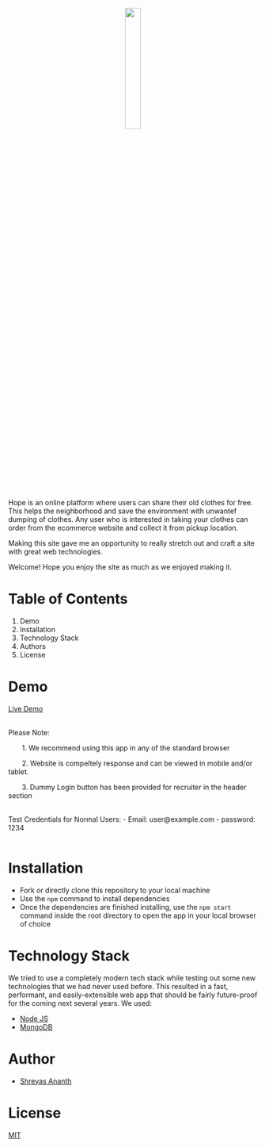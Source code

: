 <p align="center" width="100%">
    <img width="25%" src="https://hope-product-profile-images.s3.ap-southeast-1.amazonaws.com/logo+with+title+gree.png">
</p>

Hope is an online platform where users can share their old clothes for free. This helps the neighborhood and save the environment with unwantef dumping of clothes. Any user who is interested in taking your clothes can order from the ecommerce website and collect it from pickup location.

Making this site gave me an opportunity to really stretch out and craft a site with great web technologies.

Welcome! Hope you enjoy the site as much as we enjoyed making it.

# Table of Contents

1. Demo
2. Installation
3. Technology Stack
4. Authors
5. License


# Demo

[Live Demo](https://hope.shreyasananth.com)

<br />
Please Note: 

 &nbsp; &nbsp; &nbsp; &nbsp;1. We recommend using this app in any of the standard browser
 
&nbsp; &nbsp; &nbsp; &nbsp;2. Website is compeltely response and can be viewed in mobile and/or tablet.

&nbsp; &nbsp; &nbsp; &nbsp;3. Dummy Login button has been provided for recruiter in the header section


<br />
Test Credentials for Normal Users:
- Email: user@example.com
- password: 1234
 <br /><br />

# Installation

- Fork or directly clone this repository to your local machine
- Use the ```npm``` command to install dependencies
- Once the dependencies are finished installing, use the ```npm start``` command inside the root directory to open the app in your local browser of choice


# Technology Stack

We tried to use a completely modern tech stack while testing out some new technologies that we had never used before. This resulted in a fast, performant, and easily-extensible web app that should be fairly future-proof for the coming next several years. We used:
<br />
- [Node JS](https://nodejs.org/en/)
- [MongoDB](https://www.mongodb.com/)

# Author

- [Shreyas Ananth](https://github.com/ShreyasGeetha/)


# License

[MIT](https://opensource.org/licenses/MIT)

